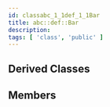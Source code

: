 ```yaml
---
id: classabc_1_1def_1_1Bar
title: abc::def::Bar
description: 
tags: [ 'class', 'public' ]
---
```


## Derived Classes

## Members
